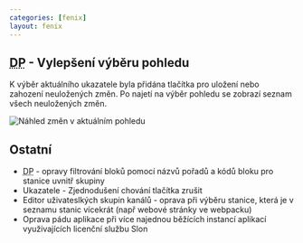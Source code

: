 ```yaml
---
categories: [fenix]
layout: fenix
---
```

## <abbr title="Detailní plán">DP</abbr> - Vylepšení výběru pohledu
K výběr aktuálního ukazatele byla přidána tlačítka pro uložení nebo zahození neuložených změn. Po najetí na výběr pohledu se zobrazí seznam všech neuložených změn.

![Náhled změn v aktuálním pohledu]({{site.url}}/data/ukazatele_nahled_zmen.jpg "Náhled změn v aktuálním pohledu")

## Ostatní
<ul>
	<li><abbr title="Detailní plán">DP</abbr> - opravy filtrování bloků pomocí názvů pořadů a kódů bloku pro stanice uvnitř skupiny
	<li>Ukazatele - Zjednodušení chování tlačítka zrušit</li>
	<li>Editor uživateslkých skupin kanálů - oprava při výběru stanice, která je v seznamu stanic vícekrát (např webové stránky ve webpacku)</li>
	<li>Oprava pádu aplikace při více najednou běžících instancí aplikací využivajících licenční službu Slon</li>
</ul>